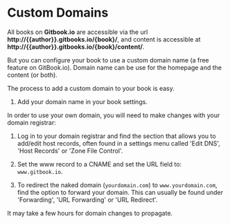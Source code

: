 # Custom Domains

All books on **Gitbook.io** are accessible via the url **http://{{author}}.gitbooks.io/{book}/**, and content is accessible at **http://{{author}}.gitbooks.io/{book}/content/**.

But you can configure your book to use a custom domain name (a free feature on GitBook.io). Domain name can be use for the homepage and the content (or both).

The process to add a custom domain to your book is easy.

1. Add your domain name in your book settings.

In order to use your own domain, you will need to make changes with your domain registrar:

1. Log in to your domain registrar and find the section that allows you to add/edit host records, often found in a settings menu called 'Edit DNS', 'Host Records' or 'Zone File Control'.

2. Set the www record to a CNAME and set the URL field to: ```www.gitbook.io```.

3. To redirect the naked domain (`yourdomain.com`) to `www.yourdomain.com`, find the option to forward your domain. This can usually be found under 'Forwarding', 'URL Forwarding' or 'URL Redirect'.


It may take a few hours for domain changes to propagate.

